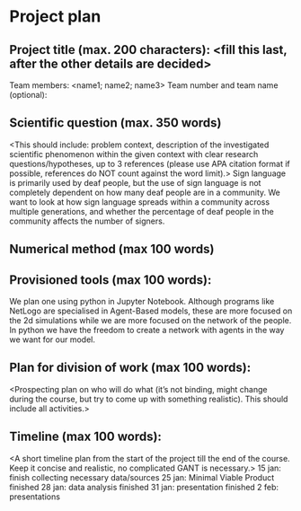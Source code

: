 # Project plan
## Project title (max. 200 characters): <fill this last, after the other details are decided>
Team members: <name1; name2; name3>
Team number and team name (optional):

## Scientific question (max. 350 words)
<This should include: problem context, description of the investigated scientific phenomenon within 
the given context with clear research questions/hypotheses, up to 3 references (please use APA 
citation format if possible, references do NOT count against the word limit).>
Sign language is primarily used by deaf people, but the use of sign language is not completely dependent on
how many deaf people are in a community. We want to look at how sign language spreads within a community
across multiple generations, and whether the percentage of deaf people in the community
affects the number of signers.

## Numerical method (max 100 words)
<State the chosen numerical method and describe the way that you intend to use AND validate your 
model.>

## Provisioned tools (max 100 words): 
We plan one using python in Jupyter Notebook. Although programs like NetLogo are specialised in Agent-Based models, these are more focused on the 2d simulations while we are more focused on the network of the people. In python we have the freedom to create a network with agents in the way we want for our model.

## Plan for division of work (max 100 words):
<Prospecting plan on who will do what (it’s not binding, might change during the course, but try to 
come up with something realistic). This should include all activities.>


## Timeline (max 100 words):
<A short timeline plan from the start of the project till the end of the course. Keep it concise and 
realistic, no complicated GANT is necessary.>
15 jan: finish collecting necessary data/sources
25 jan: Minimal Viable Product finished
28 jan: data analysis finished
31 jan: presentation finished
2 feb: presentations
